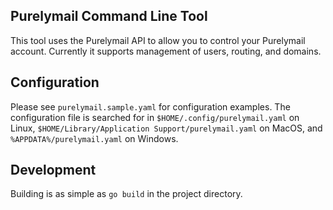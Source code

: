 ## Purelymail Command Line Tool
This tool uses the Purelymail API to allow you to control your Purelymail
account. Currently it supports management of users, routing, and domains.

## Configuration
Please see `purelymail.sample.yaml` for configuration examples. The
configuration file is searched for in `$HOME/.config/purelymail.yaml` on Linux,
`$HOME/Library/Application Support/purelymail.yaml` on MacOS, and 
`%APPDATA%/purelymail.yaml` on Windows.

## Development
Building is as simple as `go build` in the project directory.
